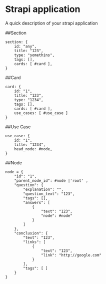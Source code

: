 # Strapi application

A quick description of your strapi application

##Section
```
section: {
    id: "any",
    title: "123",
    type: "somethins",
    tags: [],
    cards: [ #card ],
}
```

##Card
```
card: {
    id: "1",
    title: "123",
    type: "1234",
    tags: [],
    cards: [ #card ],
    use_cases: [ #use_case ]
}
```


##Use Case
```
use_case: {
    id: "1",
    title: "1234",
    head_node: #node,
}
```


##Node
```
node = {
    "id": "1",
    "parent_node_id": #node |'root' ,
    "question": {
        "explanation": "",
        "question_text": "123",
        "tags": [],
        "answers": [
            {
                "text": "123",
                "node": #node"
            }
        ]
    },
    "conclusion": {
        "text": "123",
        "links": [ 
            {
                "text": "123",
                "link": "http://google.com"
            }
        ],
        "tags": [ ]
    }
}
```
